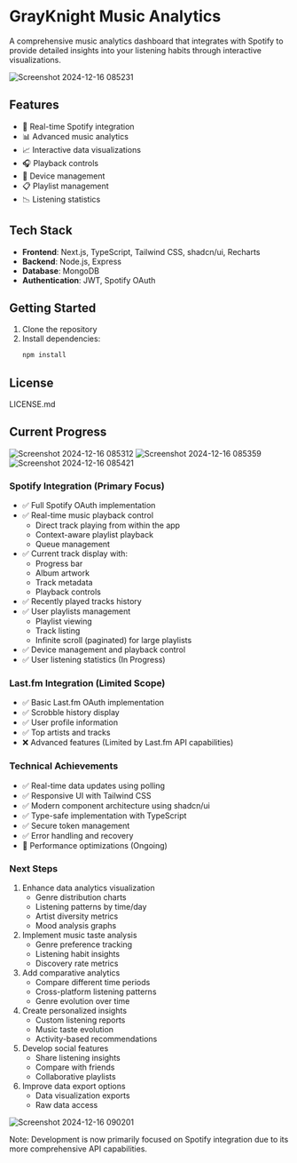 # GrayKnight Music Analytics

A comprehensive music analytics dashboard that integrates with Spotify to provide detailed insights into your listening habits through interactive visualizations.

![Screenshot 2024-12-16 085231](https://github.com/user-attachments/assets/0a6d5d19-aefa-4456-b7a7-3e438f7cbcef)

## Features

- 🎵 Real-time Spotify integration
- 📊 Advanced music analytics
- 📈 Interactive data visualizations
- 🎧 Playback controls
- 📱 Device management
- 📋 Playlist management
- 📉 Listening statistics

## Tech Stack

- **Frontend**: Next.js, TypeScript, Tailwind CSS, shadcn/ui, Recharts
- **Backend**: Node.js, Express
- **Database**: MongoDB
- **Authentication**: JWT, Spotify OAuth

## Getting Started

1. Clone the repository
2. Install dependencies:
   ```bash
   npm install
## License

LICENSE.md

## Current Progress
![Screenshot 2024-12-16 085312](https://github.com/user-attachments/assets/6c813312-6d79-4301-bca8-875dd5705bc8)
![Screenshot 2024-12-16 085359](https://github.com/user-attachments/assets/7e18c1ec-c321-48ff-a9e0-e744f8428c80)
![Screenshot 2024-12-16 085421](https://github.com/user-attachments/assets/d7e5cf4f-7291-44a2-9908-570d0b227f44)

### Spotify Integration (Primary Focus)

- ✅ Full Spotify OAuth implementation
- ✅ Real-time music playback control
  - Direct track playing from within the app
  - Context-aware playlist playback
  - Queue management
- ✅ Current track display with:
  - Progress bar
  - Album artwork
  - Track metadata
  - Playback controls
- ✅ Recently played tracks history
- ✅ User playlists management
  - Playlist viewing
  - Track listing
  - Infinite scroll (paginated) for large playlists
- ✅ Device management and playback control
- ✅ User listening statistics (In Progress)

### Last.fm Integration (Limited Scope)

- ✅ Basic Last.fm OAuth implementation
- ✅ Scrobble history display
- ✅ User profile information
- ✅ Top artists and tracks
- ❌ Advanced features (Limited by Last.fm API capabilities)

### Technical Achievements

- ✅ Real-time data updates using polling
- ✅ Responsive UI with Tailwind CSS
- ✅ Modern component architecture using shadcn/ui
- ✅ Type-safe implementation with TypeScript
- ✅ Secure token management
- ✅ Error handling and recovery
- 🔄 Performance optimizations (Ongoing)

### Next Steps

1. Enhance data analytics visualization
   - Genre distribution charts
   - Listening patterns by time/day
   - Artist diversity metrics
   - Mood analysis graphs
2. Implement music taste analysis
   - Genre preference tracking
   - Listening habit insights
   - Discovery rate metrics
3. Add comparative analytics
   - Compare different time periods
   - Cross-platform listening patterns
   - Genre evolution over time
4. Create personalized insights
   - Custom listening reports
   - Music taste evolution
   - Activity-based recommendations
5. Develop social features
   - Share listening insights
   - Compare with friends
   - Collaborative playlists
6. Improve data export options
   - Data visualization exports
   - Raw data access

![Screenshot 2024-12-16 090201](https://github.com/user-attachments/assets/314c1de5-28db-4cb4-a82c-d347be8190ed)

Note: Development is now primarily focused on Spotify integration due to its more comprehensive API capabilities.

